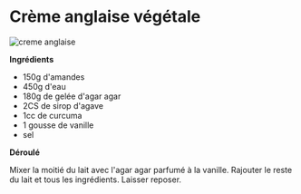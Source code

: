 # Crème anglaise végétale

![creme anglaise](https://github.com/bndct-lmbrt/mes-recettes/blob/master/medias/.jpg)

**Ingrédients**  

* 150g d'amandes
* 450g  d'eau
* 180g de gelée d'agar agar
* 2CS de sirop d'agave
* 1cc de curcuma
* 1 gousse de vanille
* sel


**Déroulé**

Mixer la moitié du lait avec l'agar agar parfumé à la vanille.
Rajouter le reste du lait et tous les ingrédients.
Laisser reposer.
